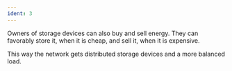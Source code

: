 ```yaml
---
ident: 3
---
```

Owners of storage devices can also buy and sell energy. They can favorably store it, when it is cheap, and sell it, when it is expensive.

This way the network gets distributed storage devices and a more balanced load.